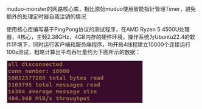 muduo-monster的网路核心库，相比原始muduo使用智能指针管理Timer，避免额外的处理定时器自我注销的情况

使用核心库编写基于PingPong协议的测试程序，在AMD Ryzen 5 4500U处理器，4核心，主频2.38GHz，4GB内存的硬件环境，操作系统为Ubuntu22.4的软件环境下，同时运行客户端和服务端程序，均开启4线程建立10000个连接运行100s测试，粗略计算出平均吞吐量约为下图所示的数据：

![image](https://github.com/WindForNorth/MyWebServer/blob/main/muduo-studyversion/image-20230630083101595.png)
